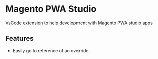 # Magento PWA Studio

VsCode extension to help development with Magento PWA studio apps

## Features

- Easily go to reference of an override.
